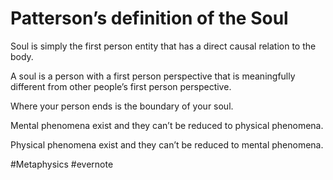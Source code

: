 # Patterson’s definition of the Soul

Soul is simply the first person entity that has a direct causal relation to the body.

A soul is a person with a first person perspective that is meaningfully different from other people’s first person perspective.

Where your person ends is the boundary of your soul.

Mental phenomena exist and they can’t be reduced to physical phenomena.

Physical phenomena exist and they can’t be reduced to mental phenomena.

\#Metaphysics #evernote

